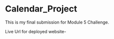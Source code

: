 # Calendar_Project
This is my final submission for Module 5 Challenge.


Live Url for deployed website- 
